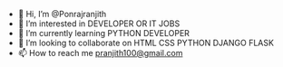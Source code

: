 - 👋 Hi, I’m @Ponrajranjith
- 👀 I’m interested in  DEVELOPER OR IT JOBS
- 🌱 I’m currently learning PYTHON DEVELOPER
- 💞️ I’m looking to collaborate on HTML CSS PYTHON DJANGO FLASK
- 📫 How to reach me pranjith100@gmail.com

<!---
Ponrajranjith/Ponrajranjith is a ✨ special ✨ repository because its `README.md` (this file) appears on your GitHub profile.
You can click the Preview link to take a look at your changes.
--->

